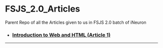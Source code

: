 # FSJS_2.0_Articles
Parent Repo of all the Articles given to us in FSJS 2.0 batch of iNeuron
- ### [Introduction to Web and HTML (Article 1)](https://vyompundhir.hashnode.dev/introduction-to-web-and-html)

---
